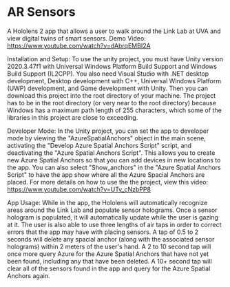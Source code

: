 # AR Sensors
 A Hololens 2 app that allows a user to walk around the Link Lab at UVA and view digital twins of smart sensors.
 Demo Video: https://www.youtube.com/watch?v=dAbrqEMBI2A

Installation and Setup:
 To use the unity project, you must have Unity version 2020.3.47f1 with Universal Windows Platform Build Support and Windows Build Support (IL2CPP).  You also need Visual Studio with .NET desktop development, Desktop development with C++, Universal Windows Platform (UWP) development, and Game development with Unity.  Then you can download this project into the root directory of your machine.  The project has to be in the root directory (or very near to the root directory) because Windows has a maximum path length of 255 characters, which some of the libraries in this project are close to exceeding.

Developer Mode:
 In the Unity project, you can set the app to developer mode by viewing the "AzureSpatialAnchors" object in the main scene, activating the "Develop Azure Spatial Anchors Script" script, and deactivating the "Azure Spatial Anchors Script".  This allows you to create new Azure Spatial Anchors so that you can add devices in new locations to the app.  You can also select "Show_anchors" in the "Azure Spatial Anchors Script" to have the app show where all the Azure Spacial Anchors are placed.  For more details on how to use the the project, view this video: https://www.youtube.com/watch?v=UTv_cNzbPP8

App Usage:
 While in the app, the Hololens will automatically recognize areas around the Link Lab and populate sensor holograms.  Once a sensor hologram is populated, it will automatically update while the user is gazing at it.  The user is also able to use three lengths of air taps in order to correct errors that the app may have with placing sensors.  A tap of 0.5 to 2 seconds will delete any spacial anchor (along with the associated sensor holograms) within 2 meters of the user's hand.  A 2 to 10 second tap will once more query Azure for the Azure Spatial Anchors that have not yet been found, including any that have been deleted.  A 10+ second tap will clear all of the sensors found in the app and query for the Azure Spatial Anchors again.
